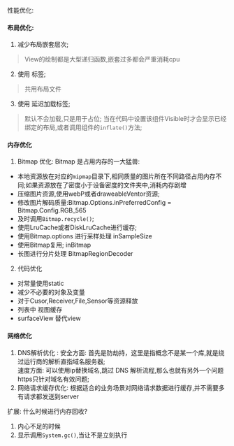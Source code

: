 性能优化:

#### 布局优化:
 1. 减少布局嵌套层次; 
 > View的绘制都是大型递归函数,嵌套过多都会严重消耗cpu

 2. 使用<include> 标签;
 > 共用布局文件

 3. 使用<ViewStub> 延迟加载标签; 
 > 默认不会加载,只是用于占位;
 > 当在代码中设置该组件Visible时才会显示已经绑定的布局,或者调用组件的`inflate()`方法;

 #### 内存优化

 1. Bitmap 优化:
 Bitmap 是占用内存的一大猛兽:
  * 本地资源放在对应的`mipmap`目录下,相同质量的图片所在不同路径占用内存不同;如果资源放在了密度小于设备密度的文件夹中,消耗内存剧增
  * 压缩图片资源,使用webP或者draweableVentor资源;
  * 修改图片解码质量:Bitmap.Options.inPreferredConfig  = Bitmap.Config.RGB_565
  * 及时调用`Bitmap.recycle()`;
  * 使用LruCache或者DiskLruCache进行缓存;
  * 使用Bitmap.options 进行采样处理 inSampleSize 
  * 使用Bitmap复用; inBitmap 
  * 长图进行分片处理  BitmapRegionDecoder 

  2. 代码优化

  * 对常量使用static
  * 减少不必要的对象及变量
  * 对于Cusor,Receiver,File,Sensor等资源释放
  * 列表中 视图缓存
  *  surfaceView 替代view

#### 网络优化

1. DNS解析优化 :
  安全方面: 首先是防劫持，这里是指概念不是某一个库,就是绕过运行商的解析直指域名服务器;  
  速度方面: 可以使用ip替换域名,跳过 DNS 解析流程,那么也就有另外一个问题https只针对域名有效问题;
2. 网络请求缓存优化: 根据适合的业务场景对网络请求数据进行缓存,并不需要多有请求都发送到server

扩展: 什么时候进行内存回收?
 1. 内心不足的时候
 2. 显示调用`System.gc()`,当让不是立刻执行